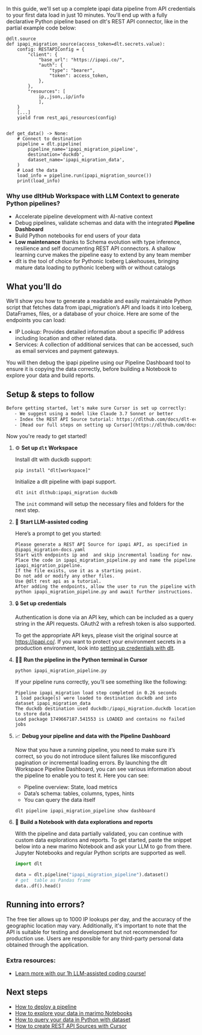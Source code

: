 In this guide, we'll set up a complete ipapi data pipeline from API credentials to your first data load in just 10 minutes. You'll end up with a fully declarative Python pipeline based on dlt's REST API connector, like in the partial example code below:

```python-outcome
@dlt.source
def ipapi_migration_source(access_token=dlt.secrets.value):
    config: RESTAPIConfig = {
        "client": {
            "base_url": "https://ipapi.co/",
            "auth": {
                "type": "bearer",
                "token": access_token,
            },
        },
        "resources": [
            ip,,json,,ip/info
            ],
    }
    [...]
    yield from rest_api_resources(config)


def get_data() -> None:
    # Connect to destination
    pipeline = dlt.pipeline(
        pipeline_name='ipapi_migration_pipeline',
        destination='duckdb',
        dataset_name='ipapi_migration_data', 
    )
    # Load the data
    load_info = pipeline.run(ipapi_migration_source())
    print(load_info) 
```

### Why use dltHub Workspace with LLM Context to generate Python pipelines?

- Accelerate pipeline development with AI-native context
- Debug pipelines, validate schemas and data with the integrated **Pipeline Dashboard**
- Build Python notebooks for end users of your data
- **Low maintenance** thanks to Schema evolution with type inference, resilience and self documenting REST API connectors. A shallow learning curve makes the pipeline easy to extend by any team member
- dlt is the tool of choice for Pythonic Iceberg Lakehouses, bringing mature data loading to pythonic Iceberg with or without catalogs

## What you’ll do

We’ll show you how to generate a readable and easily maintainable Python script that fetches data from ipapi_migration’s API and loads it into Iceberg, DataFrames, files, or a database of your choice. Here are some of the endpoints you can load:

- IP Lookup: Provides detailed information about a specific IP address including location and other related data.
- Services: A collection of additional services that can be accessed, such as email services and payment gateways.

You will then debug the ipapi pipeline using our Pipeline Dashboard tool to ensure it is copying the data correctly, before building a Notebook to explore your data and build reports.

## Setup & steps to follow

```default
Before getting started, let's make sure Cursor is set up correctly:
   - We suggest using a model like Claude 3.7 Sonnet or better
   - Index the REST API Source tutorial: https://dlthub.com/docs/dlt-ecosystem/verified-sources/rest_api/ and add it to context as **@dlt rest api**
   - [Read our full steps on setting up Cursor](https://dlthub.com/docs/dlt-ecosystem/llm-tooling/cursor-restapi#23-configuring-cursor-with-documentation)
```

Now you're ready to get started!

1. ⚙️ **Set up `dlt` Workspace**
    
    Install dlt with duckdb support:
    ```shell
    pip install "dlt[workspace]"
    ```

    Initialize a dlt pipeline with ipapi support.
    ```shell
    dlt init dlthub:ipapi_migration duckdb
    ```

    The `init` command will setup the necessary files and folders for the next step.
    
2. 🤠 **Start LLM-assisted coding**
    
    Here’s a prompt to get you started:
    
    ```prompt
    Please generate a REST API Source for ipapi API, as specified in @ipapi_migration-docs.yaml 
    Start with endpoints ip and  and skip incremental loading for now. 
    Place the code in ipapi_migration_pipeline.py and name the pipeline ipapi_migration_pipeline. 
    If the file exists, use it as a starting point. 
    Do not add or modify any other files. 
    Use @dlt rest api as a tutorial. 
    After adding the endpoints, allow the user to run the pipeline with python ipapi_migration_pipeline.py and await further instructions.
    ```

    
3. 🔒 **Set up credentials** 
    
    Authentication is done via an API key, which can be included as a query string in the API requests. OAuth2 with a refresh token is also supported.
    
    To get the appropriate API keys, please visit the original source at https://ipapi.co/.
    If you want to protect your environment secrets in a production environment, look into [setting up credentials with dlt](https://dlthub.com/docs/walkthroughs/add_credentials).
    
4. 🏃‍♀️ **Run the pipeline in the Python terminal in Cursor**
    
    ```shell
    python ipapi_migration_pipeline.py
    ```
    
    If your pipeline runs correctly, you’ll see something like the following:
    
    ```shell
    Pipeline ipapi_migration load step completed in 0.26 seconds
    1 load package(s) were loaded to destination duckdb and into dataset ipapi_migration_data
    The duckdb destination used duckdb:/ipapi_migration.duckdb location to store data
    Load package 1749667187.541553 is LOADED and contains no failed jobs
    ```
    
5. 📈 **Debug your pipeline and data with the Pipeline Dashboard**

    Now that you have a running pipeline, you need to make sure it’s correct, so you do not introduce silent failures like misconfigured pagination or incremental loading errors. By launching the dlt Workspace Pipeline Dashboard, you can see various information about the pipeline to enable you to test it. Here you can see:
    - Pipeline overview: State, load metrics
    - Data’s schema: tables, columns, types, hints
    - You can query the data itself
    
    ```shell
    dlt pipeline ipapi_migration_pipeline show dashboard
    ```
    
6. 🐍 **Build a Notebook with data explorations and reports**

    With the pipeline and data partially validated, you can continue with custom data explorations and reports. To get started, paste the snippet below into a new marimo Notebook and ask your LLM to go from there. Jupyter Notebooks and regular Python scripts are supported as well.

    
    ```python
    import dlt

   data = dlt.pipeline("ipapi_migration_pipeline").dataset()
   # get  table as Pandas frame
   data..df().head()
    ```

## Running into errors?

The free tier allows up to 1000 IP lookups per day, and the accuracy of the geographic location may vary. Additionally, it's important to note that the API is suitable for testing and development but not recommended for production use. Users are responsible for any third-party personal data obtained through the application.

### Extra resources:

- [Learn more with our 1h LLM-assisted coding course!](https://www.youtube.com/watch?v=GGid70rnJuM)

## Next steps

- [How to deploy a pipeline](https://dlthub.com/docs/walkthroughs/deploy-a-pipeline)
- [How to explore your data in marimo Notebooks](https://dlthub.com/docs/general-usage/dataset-access/marimo)
- [How to query your data in Python with dataset](https://dlthub.com/docs/general-usage/dataset-access/dataset)
- [How to create REST API Sources with Cursor](https://dlthub.com/docs/dlt-ecosystem/llm-tooling/cursor-restapi)
